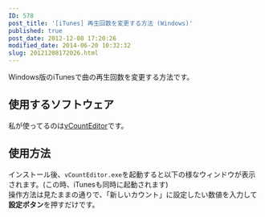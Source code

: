```yaml
---
ID: 578
post_title: '[iTunes] 再生回数を変更する方法 (Windows)'
published: true
post_date: 2012-12-08 17:20:26
modified_date: 2014-06-20 10:32:32
slug: 20121208172026.html
---
```

<p>Windows版のiTunesで曲の再生回数を変更する方法です。<br />
<!--more--></p>
<h2>使用するソフトウェア</h2>
<p>私が使ってるのは<a href="http://variousible.sakura.ne.jp/SoftLabo/vCountEditor/">vCountEditor</a>です。</p>
<h2>使用方法</h2>
<p>インストール後、<code>vCountEditor.exe</code>を起動すると以下の様なウィンドウが表示されます。<span class="text-muted">(この時、iTunesも同時に起動されます)</span><br />
<img decoding="async" lazyload="lazy" src=""><br />
操作方法は見たままの通りで、「新しいカウント」に設定したい数値を入力して<b>設定ボタン</b>を押すだけです。</p>
